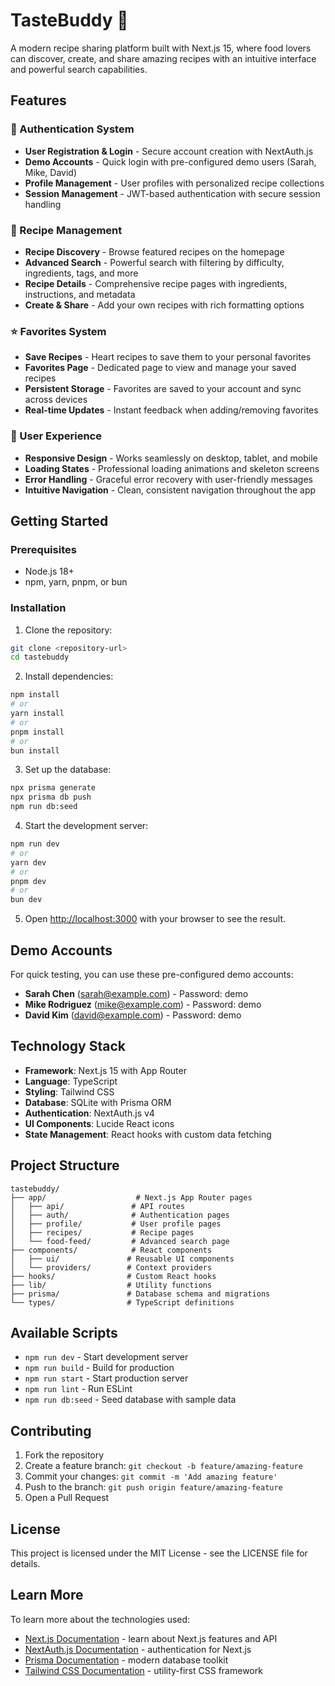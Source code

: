 # TasteBuddy 🍳

A modern recipe sharing platform built with Next.js 15, where food lovers can discover, create, and share amazing recipes with an intuitive interface and powerful search capabilities.

## Features

### 🔐 Authentication System
- **User Registration & Login** - Secure account creation with NextAuth.js
- **Demo Accounts** - Quick login with pre-configured demo users (Sarah, Mike, David)
- **Profile Management** - User profiles with personalized recipe collections
- **Session Management** - JWT-based authentication with secure session handling

### 📱 Recipe Management
- **Recipe Discovery** - Browse featured recipes on the homepage
- **Advanced Search** - Powerful search with filtering by difficulty, ingredients, tags, and more
- **Recipe Details** - Comprehensive recipe pages with ingredients, instructions, and metadata
- **Create & Share** - Add your own recipes with rich formatting options

### ⭐ Favorites System
- **Save Recipes** - Heart recipes to save them to your personal favorites
- **Favorites Page** - Dedicated page to view and manage your saved recipes
- **Persistent Storage** - Favorites are saved to your account and sync across devices
- **Real-time Updates** - Instant feedback when adding/removing favorites

### 🎨 User Experience
- **Responsive Design** - Works seamlessly on desktop, tablet, and mobile
- **Loading States** - Professional loading animations and skeleton screens
- **Error Handling** - Graceful error recovery with user-friendly messages
- **Intuitive Navigation** - Clean, consistent navigation throughout the app

## Getting Started

### Prerequisites
- Node.js 18+ 
- npm, yarn, pnpm, or bun

### Installation

1. Clone the repository:
```bash
git clone <repository-url>
cd tastebuddy
```

2. Install dependencies:
```bash
npm install
# or
yarn install
# or
pnpm install
# or
bun install
```

3. Set up the database:
```bash
npx prisma generate
npx prisma db push
npm run db:seed
```

4. Start the development server:
```bash
npm run dev
# or
yarn dev
# or
pnpm dev
# or
bun dev
```

5. Open [http://localhost:3000](http://localhost:3000) with your browser to see the result.

## Demo Accounts

For quick testing, you can use these pre-configured demo accounts:

- **Sarah Chen** (sarah@example.com) - Password: demo
- **Mike Rodriguez** (mike@example.com) - Password: demo  
- **David Kim** (david@example.com) - Password: demo

## Technology Stack

- **Framework**: Next.js 15 with App Router
- **Language**: TypeScript
- **Styling**: Tailwind CSS
- **Database**: SQLite with Prisma ORM
- **Authentication**: NextAuth.js v4
- **UI Components**: Lucide React icons
- **State Management**: React hooks with custom data fetching

## Project Structure

```
tastebuddy/
├── app/                    # Next.js App Router pages
│   ├── api/               # API routes
│   ├── auth/              # Authentication pages
│   ├── profile/           # User profile pages
│   ├── recipes/           # Recipe pages
│   └── food-feed/         # Advanced search page
├── components/            # React components
│   ├── ui/               # Reusable UI components
│   └── providers/        # Context providers
├── hooks/                # Custom React hooks
├── lib/                  # Utility functions
├── prisma/               # Database schema and migrations
└── types/                # TypeScript definitions
```

## Available Scripts

- `npm run dev` - Start development server
- `npm run build` - Build for production
- `npm run start` - Start production server
- `npm run lint` - Run ESLint
- `npm run db:seed` - Seed database with sample data

## Contributing

1. Fork the repository
2. Create a feature branch: `git checkout -b feature/amazing-feature`
3. Commit your changes: `git commit -m 'Add amazing feature'`
4. Push to the branch: `git push origin feature/amazing-feature`
5. Open a Pull Request

## License

This project is licensed under the MIT License - see the LICENSE file for details.

## Learn More

To learn more about the technologies used:

- [Next.js Documentation](https://nextjs.org/docs) - learn about Next.js features and API
- [NextAuth.js Documentation](https://next-auth.js.org/) - authentication for Next.js
- [Prisma Documentation](https://www.prisma.io/docs/) - modern database toolkit
- [Tailwind CSS Documentation](https://tailwindcss.com/docs) - utility-first CSS framework
